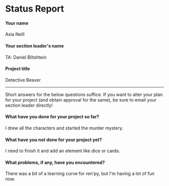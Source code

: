 # Status Report

#### Your name

Asia Neill

#### Your section leader's name

TA: Daniel Blitshtein

#### Project title

Detective Beaver

***

Short answers for the below questions suffice. If you want to alter your plan for your project (and obtain approval for the same), be sure to email your section leader directly!

#### What have you done for your project so far?

I drew all the characters and started the murder mystery.

#### What have you not done for your project yet?

I need to finish it and add an element like dice or cards.

#### What problems, if any, have you encountered?

There was a bit of a learning curve for ren'py, but I'm having a lot of fun now.
